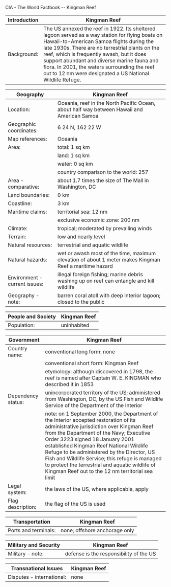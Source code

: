 CIA - The World Factbook -- Kingman Reef

| Introduction | Kingman Reef |
| --- | --- |
| Background: | The US annexed the reef in 1922. Its sheltered lagoon served as a way station for flying boats on Hawaii-to-American Samoa flights during the late 1930s. There are no terrestrial plants on the reef, which is frequently awash, but it does support abundant and diverse marine fauna and flora. In 2001, the waters surrounding the reef out to 12 nm were designated a US National Wildlife Refuge. |

| Geography | Kingman Reef |
| --- | --- |
| Location: | Oceania, reef in the North Pacific Ocean, about half way between Hawaii and American Samoa |
| Geographic coordinates: | 6 24 N, 162 22 W |
| Map references: | Oceania |
| Area: | total: 1 sq km |
| | land: 1 sq km |
| | water: 0 sq km |
| | country comparison to the world: 257 |
| Area - comparative: | about 1.7 times the size of The Mall in Washington, DC |
| Land boundaries: | 0 km |
| Coastline: | 3 km |
| Maritime claims: | territorial sea: 12 nm |
| | exclusive economic zone: 200 nm |
| Climate: | tropical; moderated by prevailing winds |
| Terrain: | low and nearly level |
| Natural resources: | terrestrial and aquatic wildlife |
| Natural hazards: | wet or awash most of the time, maximum elevation of about 1 meter makes Kingman Reef a maritime hazard |
| Environment - current issues: | illegal foreign fishing; marine debris washing up on reef can entangle and kill wildlife |
| Geography - note: | barren coral atoll with deep interior lagoon; closed to the public |

| People and Society | Kingman Reef |
| --- | --- |
| Population: | uninhabited |

| Government | Kingman Reef |
| --- | --- |
| Country name: | conventional long form: none |
| | conventional short form: Kingman Reef |
| | etymology: although discovered in 1798, the reef is named after Captain W. E. KINGMAN who described it in 1853 |
| Dependency status: | unincorporated territory of the US; administered from Washington, DC, by the US Fish and Wildlife Service of the Department of the Interior |
| | note: on 1 September 2000, the Department of the Interior accepted restoration of its administrative jurisdiction over Kingman Reef from the Department of the Navy; Executive Order 3223 signed 18 January 2001 established Kingman Reef National Wildlife Refuge to be administered by the Director, US Fish and Wildlife Service; this refuge is managed to protect the terrestrial and aquatic wildlife of Kingman Reef out to the 12 nm territorial sea limit |
| Legal system: | the laws of the US, where applicable, apply |
| Flag description: | the flag of the US is used |

| Transportation | Kingman Reef |
| --- | --- |
| Ports and terminals: | none; offshore anchorage only |

| Military and Security | Kingman Reef |
| --- | --- |
| Military - note: | defense is the responsibility of the US |

| Transnational Issues | Kingman Reef |
| --- | --- |
| Disputes - international: | none |
